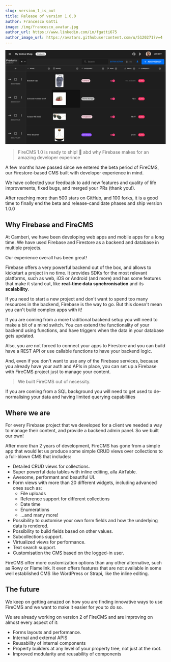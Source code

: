 ```yaml
---
slug: version_1_is_out
title: Release of version 1.0.0
author: Francesco Gatti
image: /img/francesco_avatar.jpg
author_url: https://www.linkedin.com/in/fgatti675
author_image_url: https://avatars.githubusercontent.com/u/5120271?v=4
---
```


![Dark mode](../static/img/dark_mode.png)

> FireCMS 1.0 is ready to ship! 🙌 abd why Firebase makes for an amazing developer
> experince

A few months have passed since we entered the beta period of FireCMS, our
Firestore-based CMS built with developer experience in mind.

We have collected your feedback to add new features and quality of life
improvements, fixed bugs, and merged your PRs (thank you!).

After reaching more than 500 stars on GitHub, and 100 forks, it is a good time
to finally end the beta and release-candidate phases and ship version 1.0.0

## Why Firebase and FireCMS

At Camberi, we have been developing web apps and mobile apps for a long time. We have
used Firebase and Firestore as a backend and database in multiple projects.

Our experience overall has been great!

Firebase offers a very powerful backend out of the box, and allows to kickstart
a project in no time. It provides SDKs for the most relevant platforms, such as web,
iOS or Android (and more) and has some features that make it stand out, like
**real-time data synchronisation** and its **scalability**.

If you need to start a new project and don't want to spend too many resources in
the backend, Firebase is the way to go. But this doesn't mean you can't build complex
apps with it!

If you are coming from a more traditional backend setup you will need to make a 
bit of a mind switch. You can extend the functionality of your backend using functions,
and have triggers when the data in your database gets updated.

Also, you are not forced to connect your apps to Firestore and you can build 
have a REST API or use callable functions to have your backend logic.

And, even if you don't want to use any of the Firebase services, because you
already have your auth and APIs in place, you can set up a Firebase with FireCMS
project just to manage your content.

> We built FireCMS out of necessity.


If you are coming from a SQL background you will need to get used to de-normalising
your data and having limited querying capabilities


## Where we are

For every Firebase project that we developed for a client we needed a way to
manage their content, and provide a backend admin panel. So we built our own!

After more than 2 years
of development, FireCMS has gone from a simple app that would let us produce
some simple CRUD views over collections to a full-blown CMS that includes:

- Detailed CRUD views for collections.
- Super powerful data tables with inline editing, alla AirTable.
- Awesome, performant and beautiful UI.
- Form views with more than 20 different widgets, including advanced ones such
  as:
  - File uploads
  - Reference support for different collections
  - Date time
  - Enumerations
  - ...and many more!
- Possibility to customise your own form fields and how the underlying data is
  rendered.
- Possibility to build fields based on other values.
- Subcollections support.
- Virtualized views for performance.
- Text search support.
- Customisation the CMS based on the logged-in user.

FireCMS offer more customization options than any other alternative, such as
Rowy or Flamelink. It even offers features that are not available in some well
established CMS like WordPress or Strapi, like the inline editing.

## The future

We keep on getting amazed on how you are finding innovative ways to use
FireCMS and we want to make it easier for you to do so.

We are already working on version 2 of FireCMS and are improving on almost every 
aspect of it:
- Forms layouts and performance.
- Internal and external APIS
- Reusability of internal components
- Property builders at any level of your property tree, not just at the root.
- Improved modularity and reusability of components


